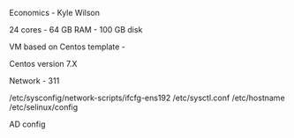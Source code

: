Economics - Kyle Wilson

24 cores - 64 GB RAM - 100 GB disk

VM based on Centos template - 

Centos version 7.X

Network - 311

/etc/sysconfig/network-scripts/ifcfg-ens192
/etc/sysctl.conf
/etc/hostname
/etc/selinux/config

AD config
